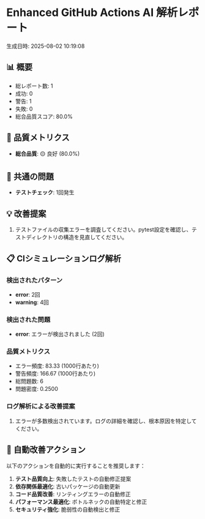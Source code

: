 # Enhanced GitHub Actions AI 解析レポート
生成日時: 2025-08-02 10:19:08

## 📊 概要
- 総レポート数: 1
- 成功: 0
- 警告: 1
- 失敗: 0
- 総合品質スコア: 80.0%

## 🎯 品質メトリクス
- **総合品質**: 🟡 良好 (80.0%)

## 🚨 共通の問題
- **テストチェック**: 1回発生

## 💡 改善提案
1. テストファイルの収集エラーを調査してください。pytest設定を確認し、テストディレクトリの構造を見直してください。

## 📋 CIシミュレーションログ解析
### 検出されたパターン
- **error**: 2回
- **warning**: 4回

### 検出された問題
- **error**: エラーが検出されました (2回)

### 品質メトリクス
- エラー頻度: 83.33 (1000行あたり)
- 警告頻度: 166.67 (1000行あたり)
- 総問題数: 6
- 問題密度: 0.2500

### ログ解析による改善提案
1. エラーが多数検出されています。ログの詳細を確認し、根本原因を特定してください。

## 🤖 自動改善アクション
以下のアクションを自動的に実行することを推奨します：

1. **テスト品質向上**: 失敗したテストの自動修正提案
2. **依存関係最適化**: 古いパッケージの自動更新
3. **コード品質改善**: リンティングエラーの自動修正
4. **パフォーマンス最適化**: ボトルネックの自動特定と修正
5. **セキュリティ強化**: 脆弱性の自動検出と修正
